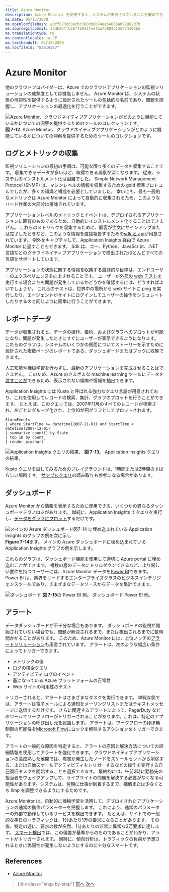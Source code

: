 ```yaml
---
title: Azure Monitor
description: Azure Monitor を使用すると、システムが実行されていることを確認できます。
ms.date: 05/13/2020
ms.openlocfilehash: e3ff673c63ecbc380cb8b74ae54065a091882d7b
ms.sourcegitcommit: 27db07ffb26f76912feefba7b884313547410db5
ms.translationtype: MT
ms.contentlocale: ja-JP
ms.lasthandoff: 05/19/2020
ms.locfileid: "83614267"
---
```

# <a name="azure-monitor"></a>Azure Monitor

他のクラウドプロバイダーは、Azure でのクラウドアプリケーションの監視ソリューションの成熟度としては機能しません。 Azure Monitor は、システムの状態の可視性を提供するように設計されたツールの包括的な名前であり、問題を把握し、アプリケーションの最適化を行うことができます。

![Azure Monitor、クラウドネイティブアプリケーションがどのように機能しているかについての洞察を提供するためのツールのコレクションです。 ](./media/azure-monitor.png)
**図 7-12**. Azure Monitor、クラウドネイティブアプリケーションがどのように機能しているかについての洞察を提供するためのツールのコレクションです。

## <a name="gathering-logs-and-metrics"></a>ログとメトリックの収集

監視ソリューションの最初の手順は、可能な限り多くのデータを収集することです。 収集できるデータが多いほど、取得できる洞察が深くなります。 従来、システムのインストルメント化は困難でした。 Simple Network Management Protocol (SNMP) は、マシンレベルの情報を収集するための gold 標準プロトコルでしたが、多くの知識と構成を必要としていました。 幸いにも、最も一般的なメトリックは Azure Monitor によって自動的に収集されるため、このようなハード作業の大部分は排除されています。

アプリケーションレベルのメトリックとイベントは、デプロイされるアプリケーションに固有のものであるため、自動的にインストルメント化することはできません。 これらのメトリックを収集するために、顧客が注文にサインアップまたは完了したときなど、このような情報を直接報告するための[sdk と api](https://docs.microsoft.com/azure/azure-monitor/app/api-custom-events-metrics)が用意されています。 例外をキャプチャして、Application Insights 経由で Azure Monitor に返すこともできます。 Sdk は、ゴー、Python、JavaScript、.NET 言語などのクラウドネイティブアプリケーションで検出されたほとんどすべての言語をサポートしています。

アプリケーションの状態に関する情報を収集する最終的な目標は、エンドユーザーのエクスペリエンスを向上させることです。 ユーザーが[外部の web テストを](https://docs.microsoft.com/azure/azure-monitor/app/monitor-web-app-availability)実行する場合よりも問題が発生しているかどうかを確認するには、どうすればよいでしょうか。 これらのテストは、世界中の場所から web サイトに ping を実行したり、エージェントがサイトにログインしてユーザーの操作をシミュレートしたりするのと同じように簡単に行うことができます。

## <a name="reporting-data"></a>レポートデータ

データが収集されると、データの操作、要約、およびグラフへのプロットが可能になり、問題が発生したときにすぐにユーザーが表示できるようになります。 これらのグラフは、システムのいくつかの側面についてストーリーを示すために設計された複数ページのレポートである、ダッシュボードまたはブックに収集できます。

人工知能や機械学習を行わずに、最新のアプリケーションを完成させることはできません。 このため、Azure のさまざまな machine learning ツールにデータを[渡すことが](https://www.youtube.com/watch?v=Cuza-I1g9tw)できるため、表示されない傾向や情報を抽出できます。

Application Insights には Kusto と呼ばれる強力なクエリ言語が用意されており、これを使用してレコードの検索、集計、グラフのプロットを行うことができます。 たとえば、このクエリでは、2007年11月のすべてのレコードが検索され、州ごとにグループ化され、上位10が円グラフとしてプロットされます。

```kusto
StormEvents
| where StartTime >= datetime(2007-11-01) and StartTime < datetime(2007-12-01)
| summarize count() by State
| top 10 by count_
| render piechart
```

![Application Insights クエリの結果、 ](./media/azure-monitor.png)
 **図 7-13**。 Application Insights クエリの結果。

[Kusto クエリを試してみるためのプレイグラウンド](https://dataexplorer.azure.com/clusters/help/databases/Samples)は、1時間または2時間のすばらしい場所です。 [サンプルクエリ](https://docs.microsoft.com/azure/kusto/query/samples)の読み取りも参考になる場合があります。

## <a name="dashboards"></a>ダッシュボード

Azure Monitor から情報を表示するために使用できる、いくつかの異なるダッシュボードテクノロジがあります。 単純に、Application Insights でクエリを実行し、[データをグラフにプロット](https://docs.microsoft.com/azure/azure-monitor/learn/tutorial-app-dashboards)するだけです。

![メインの Azure ダッシュボード図7-14 に埋め込まれている Application Insights のグラフの例を次に示し ](./media/azure-monitor.png)
 **Figure 7-14**ます。 メインの Azure ダッシュボードに埋め込まれている Application Insights グラフの例を示します。

これらのグラフは、ダッシュボード機能を使用して適切に Azure portal に埋め込むことができます。 複数の層のデータにドリルダウンできるなど、より厳しい要件を持つユーザーには、Azure Monitor データを[Power BI](https://powerbi.microsoft.com/)できます。 Power BI は、業界をリードするエンタープライズクラスのビジネスインテリジェンスツールであり、さまざまなデータソースからデータを集計できます。

![ダッシュボード ](./media/azure-monitor.png)
 **図 7-15**の Power BI 例。 ダッシュボード Power BI 例。

## <a name="alerts"></a>アラート

データダッシュボードが不十分な場合もあります。 ダッシュボードの監視が開始されていない場合でも、問題が解決されるまで、または検出されるまでに数時間かかることがあります。 このため、Azure Monitor には、上位ノッチの[アラートソリューション](https://docs.microsoft.com/azure/azure-monitor/platform/alerts-overview)も用意されています。 アラートは、次のような幅広い条件によってトリガーできます。

- メトリックの値
- ログの検索クエリ
- アクティビティ ログのイベント
- 基になっている Azure プラットフォームの正常性
- Web サイトの可用性のテスト

トリガーされると、アラートはさまざまなタスクを実行できます。 単純な側では、アラートは電子メールによる通知をメーリングリストまたはテキストメッセージに送信するだけです。 さらに関連するアラートによって、PagerDuty などのツールでワークフローがトリガーされることがあります。これは、特定のアプリケーションの呼び出し元を認識します。 アラートは、ワークフローのほぼ無制限の可能性を[Microsoft Flow](https://flow.microsoft.com/)にロックを解除するアクションをトリガーできます。

アラートの一般的な原因を特定すると、アラートの原因と解決方法についての詳細情報を使用してアラートを強化できます。 クラウドネイティブアプリケーションの高成熟した展開では、障害が発生したノードをスケールセットから削除する、または自動スケールアクティビティをトリガーするなどの操作を実行する自己復旧タスクを開始することを選択できます。 最終的には、午前2時に勤務先の担当者をウェイクアップして、ライブサイトの問題を解決する必要がなくなる可能性があります。システムは、翌朝に仕事が到着するまで、補償または少なくとも limp を調整できるようにするためです。

Azure Monitor は、自動的に機械学習を活用して、デプロイされたアプリケーションの通常の動作パラメーターを把握します。 これにより、通常のパラメーターの外部で動作しているサービスを検出できます。 たとえば、サイトでの一般的な平日のトラフィックは、1分あたり1万の要求になることがあります。 その後、特定の週に、要求の数が突然、1分あたりの非常に異常な2万要求に達します。 [スマート検出](https://docs.microsoft.com/azure/azure-monitor/app/proactive-diagnostics)では、この偏差が基準からのものであることがわかり、アラートがトリガーされます。 同時に、傾向分析は、トラフィックの負荷が予想されるときに偽陽性が発生しないようにするのに十分なスマートです。

## <a name="references"></a>References

- [Azure Monitor](https://docs.microsoft.com/azure/azure-monitor/overview)

>[!div class="step-by-step"]
>[前へ](monitoring-azure-kubernetes.md)
>[次へ](identity.md)
